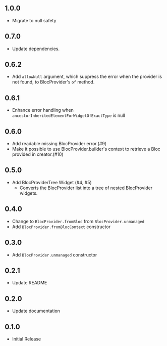## 1.0.0

- Migrate to null safety

## 0.7.0

- Update dependencies.

## 0.6.2

- Add `allowNull` argument, which suppress the error when the provider is not found, to BlocProvider's `of` method.

## 0.6.1

- Enhance error handling when `ancestorInheritedElementForWidgetOfExactType`
is null

## 0.6.0

- Add readable missing BlocProvider error.(#9)
- Make it possible to use BlocProvider.builder's context to retrieve a Bloc provided in creator.(#10)

## 0.5.0

- Add BlocProviderTree Widget (#4, #5)
  - Converts the BlocProvider list into a tree of nested BlocProvider widgets.

## 0.4.0

- Change to `BlocProvider.fromBloc` from `BlocProvider.unmanaged`
- Add `BlocProvider.fromBlocContext` constructor

## 0.3.0

- Add `BlocProvider.unmanaged` constructor

## 0.2.1

- Update README


## 0.2.0

- Update documentation

## 0.1.0

- Initial Release